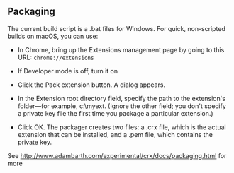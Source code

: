 ## Packaging

The current build script is a .bat files for Windows. For quick, non-scripted builds on macOS, you can use:

- In Chrome, bring up the Extensions management page by going to this URL: `chrome://extensions`

- If Developer mode is off, turn it on

- Click the Pack extension button. A dialog appears.

- In the Extension root directory field, specify the path to the extension's folder—for example, c:\myext. (Ignore the other field; you don't specify a private key file the first time you package a particular extension.)

- Click OK. The packager creates two files: a .crx file, which is the actual extension that can be installed, and a .pem file, which contains the private key.


See http://www.adambarth.com/experimental/crx/docs/packaging.html for more
